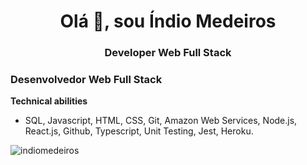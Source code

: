 <h1 align = "center"> Olá 👋, sou Índio Medeiros </h1>
<h3 align = "center"> Developer Web Full Stack </h3>

###  Desenvolvedor Web Full Stack
**Technical abilities**
* SQL, Javascript, HTML, CSS, Git, Amazon Web Services, Node.js, React.js, Github, Typescript, Unit Testing, Jest, Heroku.


<img align = "center" src = "https://github-readme-stats.vercel.app/api?username=indiomedeiros&show_icons=true&locale=en" alt = "indiomedeiros" /> </p>

